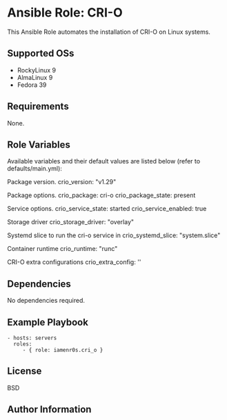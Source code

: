 Ansible Role: CRI-O
=========

This Ansible Role automates the installation of CRI-O on Linux systems.

Supported OSs
------------

- RockyLinux 9
- AlmaLinux 9
- Fedora 39

Requirements
------------

None.

Role Variables
--------------

Available variables and their default values are listed below (refer to defaults/main.yml):

Package version.
	crio_version: "v1.29"

Package options.
	crio_package: cri-o
	crio_package_state: present

Service options.
	crio_service_state: started
	crio_service_enabled: true

Storage driver
	crio_storage_driver: "overlay"

Systemd slice to run the cri-o service in
	crio_systemd_slice: "system.slice"

Container runtime
	crio_runtime: "runc"

CRI-O extra configurations
	crio_extra_config: ''

Dependencies
------------

No dependencies required.

Example Playbook
----------------

    - hosts: servers
      roles:
         - { role: iamenr0s.cri_o }

License
-------

BSD

Author Information
------------------


